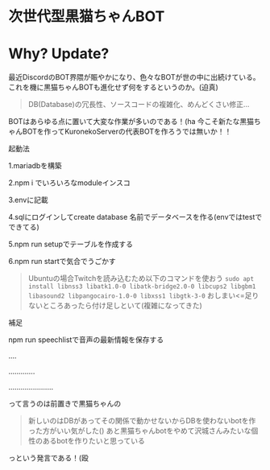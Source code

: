 # 次世代型黒猫ちゃんBOT
# Why? Update?
 最近DiscordのBOT界隈が賑やかになり、色々なBOTが世の中に出続けている。
これを機に黒猫ちゃんBOTも進化せず何をするというのか。(迫真)

> DB(Database)の冗長性、ソースコードの複雑化、めんどくさい修正...

BOTはあらゆる点に置いて大変な作業が多いのである！(ha
今こそ新たな黒猫ちゃんBOTを作ってKuronekoServerの代表BOTを作ろうでは無いか！！



起動法

1.mariadbを構築

2.npm i でいろいろなmoduleインスコ

3.envに記載

4.sqlにログインしてcreate database 名前でデータベースを作る(envではtestでできてる)

5.npm run setupでテーブルを作成する

6.npm run startで気合でうごかす

> Ubuntuの場合Twitchを読み込むため以下のコマンドを使おう
`sudo apt install libnss3 libatk1.0-0 libatk-bridge2.0-0 libcups2 libgbm1 libasound2 libpangocairo-1.0-0 libxss1 libgtk-3-0`
おしまい<=足りないところあったら付け足しといて(複雑になってきた)

補足

npm run speechlistで音声の最新情報を保存する


....




.............





......................



って言うのは前置きで黒猫ちゃんの

> 新しいのはDBがあってその関係で動かせないからDBを使わないbotを作った方がいい気がした()
> あと黒猫ちゃんbotをやめて沢城さんみたいな個性のあるbotを作りたいと思っている

っという発言である！(殴
